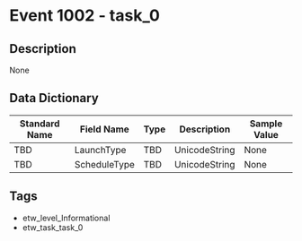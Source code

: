 # Event 1002 - task_0

## Description
None

## Data Dictionary
|Standard Name|Field Name|Type|Description|Sample Value|
|---|---|---|---|---|
|TBD|LaunchType|TBD|UnicodeString|None|None|
|TBD|ScheduleType|TBD|UnicodeString|None|None|

## Tags
* etw_level_Informational
* etw_task_task_0